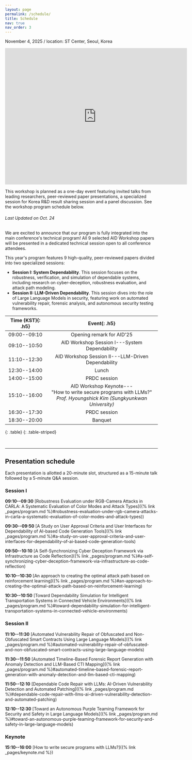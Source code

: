 ```yaml
---
layout: page
permalink: /schedule/
title: Schedule
nav: true
nav_order: 3
---
```



November 4, 2025 / location: ST Center, Seoul, Korea

<iframe src="https://www.google.com/maps/embed?pb=!1m14!1m8!1m3!1d791.326472554206!2d127.03074799999999!3d37.500703!3m2!1i1024!2i768!4f13.1!3m3!1m2!1s0x357ca157de00cbb3%3A0xe5266ee55f1d179e!2z7ZWc6rWt6rO87ZWZ6riw7Iig7ZqM6rSA!5e0!3m2!1sko!2skr!4v1761018043335!5m2!1sko!2skr" width="600" height="450" style="border:0;" allowfullscreen="" loading="lazy" referrerpolicy="no-referrer-when-downgrade"></iframe>

This workshop is planned as a one-day event featuring invited talks from leading researchers, peer-reviewed paper presentations, a specialized session for Korea R&D result sharing session and a panel discussion. See the workshop program schedule below.


###### Last Updated on Oct. 24
We are excited to announce that our program is fully integrated into the main conference's technical program! All 9 selected AID Workshop papers will be presented in a dedicated technical session open to all conference attendees.

This year's program features 9 high-quality, peer-reviewed papers divided into two specialized sessions:
- **Session I: System Dependability**. This session focuses on the robustness, verification, and simulation of dependable systems, including research on cyber-deception, robustness evaluation, and attack path modeling.
- **Session II: LLM-Driven Dependability**. This session dives into the role of Large Language Models in security, featuring work on automated vulnerability repair, forensic analysis, and autonomous security testing frameworks.

| **Time (KST)**{: .h5} | **Event**{: .h5} |
| :-----: | :-----: |
| 09:00--09:10  | Opening remark for AID'25 |
| 09:10--10:50  | AID Workshop Session I---System Dependability |
| 11:10--12:30  | AID Workshop Session II---LLM-Driven Dependability |
| 12:30--14:00  | Lunch |
| 14:00--15:00  | PRDC session |
| 15:10--16:00  | AID Workshop Keynote---<br>"How to write secure programs with LLMs?"<br>*Prof. Hyoungshick Kim (Sungkyunkwan University)*
| 16:30--17:30  | PRDC session |
| 18:30--20:00	| Banquet |
{: .table}
{: .table-striped}


<br>

------

## Presentation schedule
Each presentation is allotted a 20-minute slot, structured as a 15-minute talk followed by a 5-minute Q&A session.

### Session I
**09:10--09:30** [Robustness Evaluation under RGB-Camera Attacks in CARLA: A Systematic Evaluation of Color Modes and Attack Types]({% link _pages/program.md %}#robustness-evaluation-under-rgb-camera-attacks-in-carla-a-systematic-evaluation-of-color-modes-and-attack-types))

**09:30--09:50** [A Study on User Approval Criteria and User Interfaces for Dependability of AI-based Code Generation Tools]({% link _pages/program.md %}#a-study-on-user-approval-criteria-and-user-interfaces-for-dependability-of-ai-based-code-generation-tools)

**09:50--10:10** [A Self-Synchronizing Cyber Deception Framework via Infrastructure as Code Reflection]({% link _pages/program.md %}#a-self-synchronizing-cyber-deception-framework-via-infrastructure-as-code-reflection)

**10:10--10:30** [An approach to creating the optimal attack path based on reinforcement learning]({% link _pages/program.md %}#an-approach-to-creating-the-optimal-attack-path-based-on-reinforcement-learning)

**10:30--10:50** [Toward Dependability Simulation for Intelligent Transportation Systems in Connected Vehicle Environments]({% link _pages/program.md %}#toward-dependability-simulation-for-intelligent-transportation-systems-in-connected-vehicle-environments)

### Session II

**11:10--11:30** [Automated Vulnerability Repair of Obfuscated and Non-Obfuscated Smart Contracts Using Large Language Models]({% link _pages/program.md %}#automated-vulnerability-repair-of-obfuscated-and-non-obfuscated-smart-contracts-using-large-language-models)

**11:30--11:50** [Automated Timeline-Based Forensic Report Generation with Anomaly Detection and LLM-Based CTI Mapping]({% link _pages/program.md %}#automated-timeline-based-forensic-report-generation-with-anomaly-detection-and-llm-based-cti-mapping)

**11:50--12:10** [Dependable Code Repair with LLMs: AI-Driven Vulnerability Detection and Automated Patching]({% link _pages/program.md %}#dependable-code-repair-with-llms-ai-driven-vulnerability-detection-and-automated-patching)

**12:10--12:30** [Toward an Autonomous Purple Teaming Framework for Security and Safety in Large Language Models]({% link _pages/program.md %}#toward-an-autonomous-purple-teaming-framework-for-security-and-safety-in-large-language-models)

### Keynote
**15:10--16:00** [How to write secure programs with LLMs?]({% link _pages/keynote.md %})